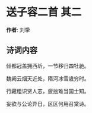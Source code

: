 # 送子容二首  其二

**作者**: 刘挚

## 诗词内容

倾都冠盖拥西圻，一节移归四牡驰。

魏阙云烟天近处，隋河冰雪歳穷时。

行藏粗识贤人志，疲拙难当国士知。

妄欲与公论异日，区区何用召棠诗。

